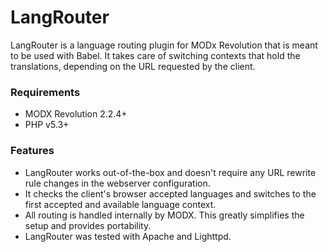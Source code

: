 # LangRouter

LangRouter is a language routing plugin for MODx Revolution that is meant to be used with Babel. It takes care of switching contexts that hold the translations, depending on the URL requested by the client.

### Requirements

* MODX Revolution 2.2.4+
* PHP v5.3+

### Features

* LangRouter works out-of-the-box and doesn't require any URL rewrite rule changes in the webserver configuration. 
* It checks the client's browser accepted languages and switches to the first accepted and available language context.
* All routing is handled internally by MODX. This greatly simplifies the setup and provides portability. 
* LangRouter was tested with Apache and Lighttpd.

<!-- Piwik -->
<script type="text/javascript">
  var _paq = _paq || [];
  _paq.push(['trackPageView']);
  _paq.push(['enableLinkTracking']);
  (function() {
    var u="//piwik.partout.info/";
    _paq.push(['setTrackerUrl', u+'piwik.php']);
    _paq.push(['setSiteId', 15]);
    var d=document, g=d.createElement('script'), s=d.getElementsByTagName('script')[0];
    g.type='text/javascript'; g.async=true; g.defer=true; g.src=u+'piwik.js'; s.parentNode.insertBefore(g,s);
  })();
</script>
<noscript><p><img src="//piwik.partout.info/piwik.php?idsite=15" style="border:0;" alt="" /></p></noscript>
<!-- End Piwik Code -->

